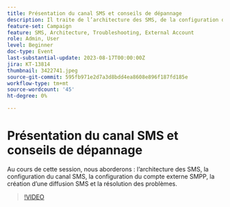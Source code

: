 ```yaml
---
title: Présentation du canal SMS et conseils de dépannage
description: Il traite de l’architecture des SMS, de la configuration du canal SMS, de la configuration du compte externe SMPP, de la création d’une diffusion SMS et du dépannage.
feature-set: Campaign
feature: SMS, Architecture, Troubleshooting, External Account
role: Admin, User
level: Beginner
doc-type: Event
last-substantial-update: 2023-08-17T00:00:00Z
jira: KT-13814
thumbnail: 3422741.jpeg
source-git-commit: 595fb971e2d7a3d8bdd4ea8608e896f187fd185e
workflow-type: tm+mt
source-wordcount: '45'
ht-degree: 0%

---
```


# Présentation du canal SMS et conseils de dépannage

Au cours de cette session, nous aborderons : l’architecture des SMS, la configuration du canal SMS, la configuration du compte externe SMPP, la création d’une diffusion SMS et la résolution des problèmes.

>[!VIDEO](https://video.tv.adobe.com/v/3422741/?learn=on)
